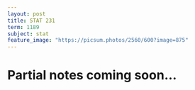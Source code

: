 ```yaml
---
layout: post
title: STAT 231
term: 1189
subject: stat
feature_image: "https://picsum.photos/2560/600?image=875"
---
```

# Partial notes coming soon...

